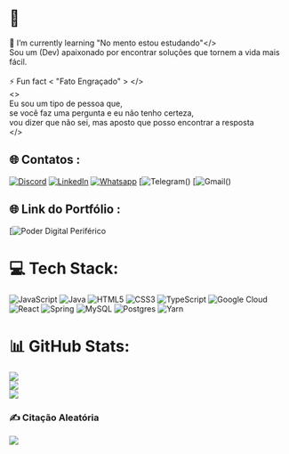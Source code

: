 # 💫
🌱 I’m currently learning <pt-BR> "No mento estou estudando"</><br>Sou um (Dev) apaixonado por encontrar soluções que tornem a vida mais fácil.<br><br>⚡ Fun fact <pt-BR> < "Fato Engraçado" > </> <br><><br>     Eu sou um tipo de pessoa que, <br>     se você faz uma pergunta e eu não tenho certeza, <br>     vou dizer que não sei, mas aposto que posso encontrar a resposta <br></>


## 🌐 Contatos :
[![Discord](https://img.shields.io/badge/Discord-%237289DA.svg?logo=discord&logoColor=white)](https://discord.gg/FernandoAzevedo#8268)
[![LinkedIn](https://img.shields.io/badge/LinkedIn-%230077B5.svg?logo=linkedin&logoColor=white)](https://linkedin.com/in/https://www.linkedin.com/in/fernandodazevedo)
[![Whatsapp](https://img.shields.io/badge/WhatsApp-25D366?style=flat-square&logo=whatsapp&logoColor=white)](https://wa.me/5511983078800)
[![Telegram](https://img.shields.io/badge/Telegram-2CA5E0?style=flat-square&logo=telegram&logoColor=white)()
[![Gmail](https://img.shields.io/badge/Gmail-D14836?style=flat-square&logo=gmail&logoColor=white)()

## 🌐 Link do Portfólio :
[![Poder Digital Periférico](https://poderdigitalperiferico.netlify.app/)





# 💻 Tech Stack:
![JavaScript](https://img.shields.io/badge/javascript-%23323330.svg?style=flat-square&logo=javascript&logoColor=%23F7DF1E) ![Java](https://img.shields.io/badge/java-%23ED8B00.svg?style=flat-square&logo=java&logoColor=white) ![HTML5](https://img.shields.io/badge/html5-%23E34F26.svg?style=flat-square&logo=html5&logoColor=white) ![CSS3](https://img.shields.io/badge/css3-%231572B6.svg?style=flat-square&logo=css3&logoColor=white) ![TypeScript](https://img.shields.io/badge/typescript-%23007ACC.svg?style=flat-square&logo=typescript&logoColor=white) ![Google Cloud](https://img.shields.io/badge/Google%20Cloud-%234285F4.svg?style=flat-square&logo=google-cloud&logoColor=white) ![React](https://img.shields.io/badge/react-%2320232a.svg?style=flat-square&logo=react&logoColor=%2361DAFB) ![Spring](https://img.shields.io/badge/spring-%236DB33F.svg?style=flat-square&logo=spring&logoColor=white) ![MySQL](https://img.shields.io/badge/mysql-%2300f.svg?style=flat-square&logo=mysql&logoColor=white) ![Postgres](https://img.shields.io/badge/postgres-%23316192.svg?style=flat-square&logo=postgresql&logoColor=white) ![Yarn](https://img.shields.io/badge/yarn-%232C8EBB.svg?style=flat-square&logo=yarn&logoColor=white)
# 📊 GitHub Stats:
![](https://github-readme-stats.vercel.app/api?username=fernandodelgadoazevedo&theme=darcula&hide_border=true&include_all_commits=true&count_private=false)<br/>
![](https://github-readme-streak-stats.herokuapp.com/?user=fernandodelgadoazevedo&theme=darcula&hide_border=true)<br/>
![](https://github-readme-stats.vercel.app/api/top-langs/?username=fernandodelgadoazevedo&theme=darcula&hide_border=true&include_all_commits=true&count_private=false&layout=compact)

### ✍️ Citação Aleatória
![](https://quotes-github-readme.vercel.app/api?type=horizontal&theme=merko)
